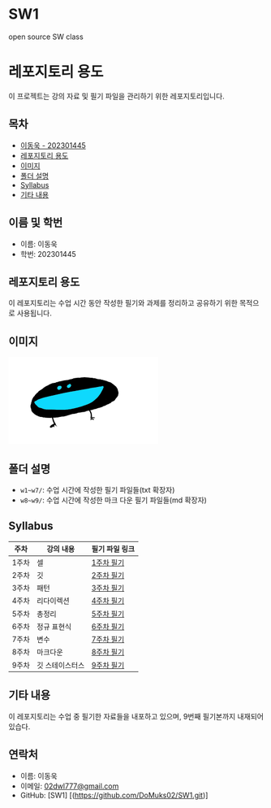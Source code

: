 # SW1
open source SW class

# 레포지토리 용도

이 프로젝트는 강의 자료 및 필기 파일을 관리하기 위한 레포지토리입니다.

## 목차
- [이동욱 - 202301445](#이름-학번)
- [레포지토리 용도](#레포지토리-용도)
- [이미지](#이미지)
- [폴더 설명](#폴더-설명)
- [Syllabus](#syllabus)
- [기타 내용](#기타-내용)

## 이름 및 학번
- 이름: 이동욱
- 학번: 202301445

## 레포지토리 용도
이 레포지토리는 수업 시간 동안 작성한 필기와 과제를 정리하고 공유하기 위한 목적으로 사용됩니다.

## 이미지
![어깨걸이 극락조](sample.png)

## 폴더 설명
- `w1~w7/`: 수업 시간에 작성한 필기 파일들(txt 확장자)
- `w8~w9/`: 수업 시간에 작성한 마크 다운 필기 파일들(md 확장자)

## Syllabus
| 주차 | 강의 내용 | 필기 파일 링크 |
|------|-----------|----------------|
| 1주차 | 셀 | [1주차 필기]([lecture_notes/week1.md](https://github.com/DoMuks02/SW1/blob/9c47b23afa3e4a4490e6ed93d79d69fb75f4c1e1/w1.txt)) |
| 2주차 | 깃 | [2주차 필기]([lecture_notes/week2.md](https://github.com/DoMuks02/SW1/blob/9c47b23afa3e4a4490e6ed93d79d69fb75f4c1e1/w2.txt))|
| 3주차 | 패턴 | [3주차 필기]([lecture_notes/week3.md](https://github.com/DoMuks02/SW1/blob/9c47b23afa3e4a4490e6ed93d79d69fb75f4c1e1/w3.txt)) |
| 4주차 | 리다이렉션 | [4주차 필기]([lecture_notes/week4.md](https://github.com/DoMuks02/SW1/blob/9c47b23afa3e4a4490e6ed93d79d69fb75f4c1e1/w4.txt)) |
| 5주차 | 총정리| [5주차 필기]([lecture_notes/week5.md](https://github.com/DoMuks02/SW1/blob/9c47b23afa3e4a4490e6ed93d79d69fb75f4c1e1/w5.txt)) |
| 6주차 | 정규 표현식 | [6주차 필기]([lecture_notes/week6.md](https://github.com/DoMuks02/SW1/blob/9c47b23afa3e4a4490e6ed93d79d69fb75f4c1e1/w6.txt)) |
| 7주차 | 변수 | [7주차 필기]([lecture_notes/week7.md](https://github.com/DoMuks02/SW1/blob/9c47b23afa3e4a4490e6ed93d79d69fb75f4c1e1/w7.txt)) |
| 8주차 | 마크다운 | [8주차 필기]([lecture_notes/week7.md](https://github.com/DoMuks02/SW1/blob/9c47b23afa3e4a4490e6ed93d79d69fb75f4c1e1/w8.md)) |
| 9주차 | 깃 스테이스터스 | [9주차 필기]([lecture_notes/week7.md](https://github.com/DoMuks02/SW1/blob/9c47b23afa3e4a4490e6ed93d79d69fb75f4c1e1/w9.md)) |

## 기타 내용
이 레포지토리는 수업 중 필기한  자료들을 내포하고 있으며, 9번째 필기본까지 내재되어 있습다. 

## 연락처
- 이름: 이동욱
- 이메일: 02dwl777@gmail.com
- GitHub: [SW1] [(https://github.com/DoMuks02/SW1.git)]
